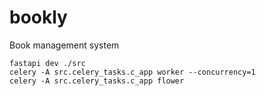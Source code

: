# bookly
Book management system


```shell
fastapi dev ./src
celery -A src.celery_tasks.c_app worker --concurrency=1
celery -A src.celery_tasks.c_app flower
```
